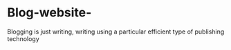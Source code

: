 # Blog-website-
Blogging is just writing, writing using a particular efficient type of publishing technology 
